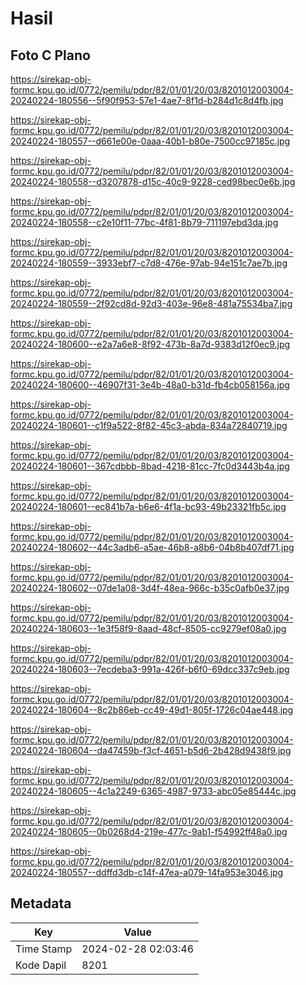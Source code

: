 # Hasil

## Foto C Plano

https://sirekap-obj-formc.kpu.go.id/0772/pemilu/pdpr/82/01/01/20/03/8201012003004-20240224-180556--5f90f953-57e1-4ae7-8f1d-b284d1c8d4fb.jpg

https://sirekap-obj-formc.kpu.go.id/0772/pemilu/pdpr/82/01/01/20/03/8201012003004-20240224-180557--d661e00e-0aaa-40b1-b80e-7500cc97185c.jpg

https://sirekap-obj-formc.kpu.go.id/0772/pemilu/pdpr/82/01/01/20/03/8201012003004-20240224-180558--d3207878-d15c-40c9-9228-ced98bec0e6b.jpg

https://sirekap-obj-formc.kpu.go.id/0772/pemilu/pdpr/82/01/01/20/03/8201012003004-20240224-180558--c2e10f11-77bc-4f81-8b79-711197ebd3da.jpg

https://sirekap-obj-formc.kpu.go.id/0772/pemilu/pdpr/82/01/01/20/03/8201012003004-20240224-180559--3933ebf7-c7d8-476e-97ab-94e151c7ae7b.jpg

https://sirekap-obj-formc.kpu.go.id/0772/pemilu/pdpr/82/01/01/20/03/8201012003004-20240224-180559--2f92cd8d-92d3-403e-96e8-481a75534ba7.jpg

https://sirekap-obj-formc.kpu.go.id/0772/pemilu/pdpr/82/01/01/20/03/8201012003004-20240224-180600--e2a7a6e8-8f92-473b-8a7d-9383d12f0ec9.jpg

https://sirekap-obj-formc.kpu.go.id/0772/pemilu/pdpr/82/01/01/20/03/8201012003004-20240224-180600--46907f31-3e4b-48a0-b31d-fb4cb058156a.jpg

https://sirekap-obj-formc.kpu.go.id/0772/pemilu/pdpr/82/01/01/20/03/8201012003004-20240224-180601--c1f9a522-8f82-45c3-abda-834a72840719.jpg

https://sirekap-obj-formc.kpu.go.id/0772/pemilu/pdpr/82/01/01/20/03/8201012003004-20240224-180601--367cdbbb-8bad-4218-81cc-7fc0d3443b4a.jpg

https://sirekap-obj-formc.kpu.go.id/0772/pemilu/pdpr/82/01/01/20/03/8201012003004-20240224-180601--ec841b7a-b6e6-4f1a-bc93-49b23321fb5c.jpg

https://sirekap-obj-formc.kpu.go.id/0772/pemilu/pdpr/82/01/01/20/03/8201012003004-20240224-180602--44c3adb6-a5ae-46b8-a8b6-04b8b407df71.jpg

https://sirekap-obj-formc.kpu.go.id/0772/pemilu/pdpr/82/01/01/20/03/8201012003004-20240224-180602--07de1a08-3d4f-48ea-966c-b35c0afb0e37.jpg

https://sirekap-obj-formc.kpu.go.id/0772/pemilu/pdpr/82/01/01/20/03/8201012003004-20240224-180603--1e3f58f9-8aad-48cf-8505-cc9279ef08a0.jpg

https://sirekap-obj-formc.kpu.go.id/0772/pemilu/pdpr/82/01/01/20/03/8201012003004-20240224-180603--7ecdeba3-991a-426f-b6f0-69dcc337c9eb.jpg

https://sirekap-obj-formc.kpu.go.id/0772/pemilu/pdpr/82/01/01/20/03/8201012003004-20240224-180604--8c2b86eb-cc49-49d1-805f-1726c04ae448.jpg

https://sirekap-obj-formc.kpu.go.id/0772/pemilu/pdpr/82/01/01/20/03/8201012003004-20240224-180604--da47459b-f3cf-4651-b5d6-2b428d9438f9.jpg

https://sirekap-obj-formc.kpu.go.id/0772/pemilu/pdpr/82/01/01/20/03/8201012003004-20240224-180605--4c1a2249-6365-4987-9733-abc05e85444c.jpg

https://sirekap-obj-formc.kpu.go.id/0772/pemilu/pdpr/82/01/01/20/03/8201012003004-20240224-180605--0b0268d4-219e-477c-9ab1-f54992ff48a0.jpg

https://sirekap-obj-formc.kpu.go.id/0772/pemilu/pdpr/82/01/01/20/03/8201012003004-20240224-180557--ddffd3db-c14f-47ea-a079-14fa953e3046.jpg


## Metadata

| Key        | Value               |
| ---------- | ------------------- |
| Time Stamp | 2024-02-28 02:03:46 |
| Kode Dapil | 8201                |



